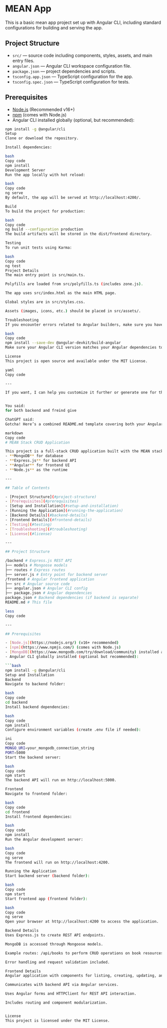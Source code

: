 # MEAN App

This is a basic mean app project set up with Angular CLI, including standard configurations for building and serving the app.

## Project Structure

- `src/` — source code including components, styles, assets, and main entry files.
- `angular.json` — Angular CLI workspace configuration file.
- `package.json` — project dependencies and scripts.
- `tsconfig.app.json` — TypeScript configuration for the app.
- `tsconfig.spec.json` — TypeScript configuration for tests.

## Prerequisites

- [Node.js](https://nodejs.org/) (Recommended v16+)
- [npm](https://www.npmjs.com/) (comes with Node.js)
- Angular CLI installed globally (optional, but recommended):

```bash
npm install -g @angular/cli
Setup
Clone or download the repository.

Install dependencies:

bash
Copy code
npm install
Development Server
Run the app locally with hot reload:

bash
Copy code
ng serve
By default, the app will be served at http://localhost:4200/.

Build
To build the project for production:

bash
Copy code
ng build --configuration production
The build artifacts will be stored in the dist/frontend directory.

Testing
To run unit tests using Karma:

bash
Copy code
ng test
Project Details
The main entry point is src/main.ts.

Polyfills are loaded from src/polyfills.ts (includes zone.js).

The app uses src/index.html as the main HTML page.

Global styles are in src/styles.css.

Assets (images, icons, etc.) should be placed in src/assets/.

Troubleshooting
If you encounter errors related to Angular builders, make sure you have @angular-devkit/build-angular installed:

bash
Copy code
npm install --save-dev @angular-devkit/build-angular
Make sure your Angular CLI version matches your Angular dependencies to avoid compatibility issues.

License
This project is open source and available under the MIT License.

yaml
Copy code

---

If you want, I can help you customize it further or generate one for the backend (Node/Express) as well!


You said:
for both backend and freind give

ChatGPT said:
Gotcha! Here’s a combined README.md template covering both your Angular frontend and Node/Express backend (MEAN stack style):

markdown
Copy code
# MEAN Stack CRUD Application

This project is a full-stack CRUD application built with the MEAN stack:
- **MongoDB** for database
- **Express.js** for backend API
- **Angular** for frontend UI
- **Node.js** as the runtime

---

## Table of Contents

- [Project Structure](#project-structure)  
- [Prerequisites](#prerequisites)  
- [Setup and Installation](#setup-and-installation)  
- [Running the Application](#running-the-application)  
- [Backend Details](#backend-details)  
- [Frontend Details](#frontend-details)  
- [Testing](#testing)  
- [Troubleshooting](#troubleshooting)  
- [License](#license)  

---

## Project Structure

/backend # Express.js REST API
├── models # Mongoose models
├── routes # Express routes
├── server.js # Entry point for backend server
/frontend # Angular frontend application
├── src # Angular source code
├── angular.json # Angular CLI config
├── package.json # Angular dependencies
package.json # Backend dependencies (if backend is separate)
README.md # This file

less
Copy code

---

## Prerequisites

- [Node.js](https://nodejs.org/) (v16+ recommended)  
- [npm](https://www.npmjs.com/) (comes with Node.js)  
- [MongoDB](https://www.mongodb.com/try/download/community) installed and running locally or via cloud (MongoDB Atlas)  
- Angular CLI globally installed (optional but recommended):

```bash
npm install -g @angular/cli
Setup and Installation
Backend
Navigate to backend folder:

bash
Copy code
cd backend
Install backend dependencies:

bash
Copy code
npm install
Configure environment variables (create .env file if needed):

ini
Copy code
MONGO_URI=your_mongodb_connection_string
PORT=5000
Start the backend server:

bash
Copy code
npm start
The backend API will run on http://localhost:5000.

Frontend
Navigate to frontend folder:

bash
Copy code
cd frontend
Install frontend dependencies:

bash
Copy code
npm install
Run the Angular development server:

bash
Copy code
ng serve
The frontend will run on http://localhost:4200.

Running the Application
Start backend server (backend folder):

bash
Copy code
npm start
Start frontend app (frontend folder):

bash
Copy code
ng serve
Open your browser at http://localhost:4200 to access the application.

Backend Details
Uses Express.js to create REST API endpoints.

MongoDB is accessed through Mongoose models.

Example routes: /api/books to perform CRUD operations on book resources.

Error handling and request validation included.

Frontend Details
Angular application with components for listing, creating, updating, and deleting books.

Communicates with backend API via Angular services.

Uses Angular forms and HTTPClient for REST API interaction.

Includes routing and component modularization.


License
This project is licensed under the MIT License.

